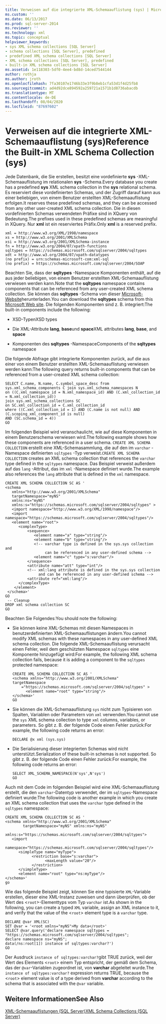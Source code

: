 ```yaml
---
title: Verweisen auf die integrierte XML-Schemaauflistung (sys) | Microsoft-Dokumentation
ms.custom: ''
ms.date: 06/13/2017
ms.prod: sql-server-2014
ms.reviewer: ''
ms.technology: xml
ms.topic: conceptual
helpviewer_keywords:
- sys XML schema collections [SQL Server]
- schema collections [SQL Server], predefined
- predefined XML schema collections [SQL Server]
- XML schema collections [SQL Server], predefined
- built-in XML schema collections [SQL Server]
ms.assetid: 1e118303-5df0-4ee4-bd8d-14ced7544144
author: rothja
ms.author: jroth
ms.openlocfilehash: 7fa30107e1746b33e3f9b8eb1cfa53d1f4d25fb8
ms.sourcegitcommit: ad4d92dce894592a259721a1571b1d8736abacdb
ms.translationtype: MT
ms.contentlocale: de-DE
ms.lasthandoff: 08/04/2020
ms.locfileid: "87697602"
---
```

# <a name="reference-the-built-in-xml-schema-collection-sys"></a><span data-ttu-id="fb174-102">Verweisen auf die integrierte XML-Schemaauflistung (sys)</span><span class="sxs-lookup"><span data-stu-id="fb174-102">Reference the Built-in XML Schema Collection (sys)</span></span>
  <span data-ttu-id="fb174-103">Jede Datenbank, die Sie erstellen, besitzt eine vordefinierte **sys** -XML-Schemaauflistung im relationalen **sys** -Schema.</span><span class="sxs-lookup"><span data-stu-id="fb174-103">Every database you create has a predefined **sys** XML schema collection in the **sys** relational schema.</span></span> <span data-ttu-id="fb174-104">Es reserviert diese vordefinierten Schemas, und der Zugriff darauf kann aus einer beliebigen, von einem Benutzer erstellten XML-Schemaauflistung erfolgen.</span><span class="sxs-lookup"><span data-stu-id="fb174-104">It reserves these predefined schemas, and they can be accessed from any other user-created XML schema collection.</span></span> <span data-ttu-id="fb174-105">Die in diesen vordefinierten Schemas verwendeten Präfixe sind in XQuery von Bedeutung.</span><span class="sxs-lookup"><span data-stu-id="fb174-105">The prefixes used in these predefined schemas are meaningful in XQuery.</span></span> <span data-ttu-id="fb174-106">Nur **xml** ist ein reserviertes Präfix.</span><span class="sxs-lookup"><span data-stu-id="fb174-106">Only **xml** is a reserved prefix.</span></span>  
  
```  
xml = http://www.w3.org/XML/1998/namespace  
xs = http://www.w3.org/2001/XMLSchema  
xsi = http://www.w3.org/2001/XMLSchema-instance  
fn = http://www.w3.org/2004/07/xpath-functions  
sqltypes = https://schemas.microsoft.com/sqlserver/2004/sqltypes  
xdt = http://www.w3.org/2004/07/xpath-datatypes  
(no prefix) = urn:schemas-microsoft-com:xml-sql  
(no prefix) = https://schemas.microsoft.com/sqlserver/2004/SOAP  
```  
  
 <span data-ttu-id="fb174-107">Beachten Sie, dass der **sqltypes** -Namespace Komponenten enthält, auf die aus jeder beliebigen, von einem Benutzer erstellten XML-Schemaauflistung verwiesen werden kann.</span><span class="sxs-lookup"><span data-stu-id="fb174-107">Note that the **sqltypes** namespace contains components that can be referenced from any user-created XML schema collection.</span></span> <span data-ttu-id="fb174-108">Sie können das **sqltypes** -Schema von dieser [Microsoft-Website](https://go.microsoft.com/fwlink/?linkid=31850)herunterladen.</span><span class="sxs-lookup"><span data-stu-id="fb174-108">You can download the **sqltypes** schema from this [Microsoft Web site](https://go.microsoft.com/fwlink/?linkid=31850).</span></span> <span data-ttu-id="fb174-109">Die folgenden Komponenten sind z. B. integriert:</span><span class="sxs-lookup"><span data-stu-id="fb174-109">The built-in components include the following:</span></span>  
  
-   <span data-ttu-id="fb174-110">XSD-Typen</span><span class="sxs-lookup"><span data-stu-id="fb174-110">XSD types</span></span>  
  
-   <span data-ttu-id="fb174-111">Die XML-Attribute **lang**, **base**und **space**</span><span class="sxs-lookup"><span data-stu-id="fb174-111">XML attributes **lang**, **base**, and **space**</span></span>  
  
-   <span data-ttu-id="fb174-112">Komponenten des **sqltypes** -Namespace</span><span class="sxs-lookup"><span data-stu-id="fb174-112">Components of the **sqltypes** namespace</span></span>  
  
 <span data-ttu-id="fb174-113">Die folgende Abfrage gibt integrierte Komponenten zurück, auf die aus einer von einem Benutzer erstellten XML-Schemaauflistung verwiesen werden kann:</span><span class="sxs-lookup"><span data-stu-id="fb174-113">The following query returns built-in components that can be referenced from a user-created XML schema collection:</span></span>  
  
```  
SELECT C.name, N.name, C.symbol_space_desc from sys.xml_schema_components C join sys.xml_schema_namespaces N  
on ((C.xml_namespace_id = N.xml_namespace_id) AND (C.xml_collection_id = N.xml_collection_id))  
join sys.xml_schema_collections SC  
on SC.xml_collection_id = C.xml_collection_id  
where ((C.xml_collection_id = 1) AND (C.name is not null) AND (C.scoping_xml_component_id is null)   
AND (SC.schema_id = 4))  
GO  
```  
  
 <span data-ttu-id="fb174-114">Im folgenden Beispiel wird veranschaulicht, wie auf diese Komponenten in einem Benutzerschema verwiesen wird.</span><span class="sxs-lookup"><span data-stu-id="fb174-114">The following example shows how these components are referenced in a user schema.</span></span> <span data-ttu-id="fb174-115">`CREATE XML SCHEMA COLLECTION` erstellt eine XML-Schemasammlung, die auf den im `varchar` -Namespace definierten `sqltypes` -Typ verweist.</span><span class="sxs-lookup"><span data-stu-id="fb174-115">`CREATE XML SCHEMA COLLECTION` creates an XML schema collection that references the `varchar` type defined in the `sqltypes` namespace.</span></span> <span data-ttu-id="fb174-116">Das Beispiel verweist außerdem auf das `lang` -Attribut, das im `xml` -Namespace definiert wurde.</span><span class="sxs-lookup"><span data-stu-id="fb174-116">The example also references the `lang` attribute that is defined in the `xml` namespace.</span></span>  
  
```  
CREATE XML SCHEMA COLLECTION SC AS '  
<schema   
   xmlns="http://www.w3.org/2001/XMLSchema"   
   targetNamespace="myNS"  
   xmlns:ns="myNS"  
   xmlns:s="https://schemas.microsoft.com/sqlserver/2004/sqltypes" >   
   <import namespace="http://www.w3.org/XML/1998/namespace"/>  
   <import namespace="https://schemas.microsoft.com/sqlserver/2004/sqltypes"/>  
   <element name="root">  
      <complexType>  
          <sequence>  
             <element name="a" type="string"/>  
             <element name="b" type="string"/>  
             <!-- varchar type is defined in the sys.sys collection and   
                  can be referenced in any user-defined schema -->  
             <element name="c" type="s:varchar"/>  
          </sequence>  
          <attribute name="att" type="int"/>  
          <!-- xml:lang attribute is defined in the sys.sys collection   
               and can be referenced in any user-defined schema -->  
          <attribute ref="xml:lang"/>  
      </complexType>  
    </element>  
 </schema>'  
GO  
 -- Cleanup  
DROP xml schema collection SC   
GO  
```  
  
 <span data-ttu-id="fb174-117">Beachten Sie Folgendes:</span><span class="sxs-lookup"><span data-stu-id="fb174-117">You should note the following:</span></span>  
  
-   <span data-ttu-id="fb174-118">Sie können keine XML-Schemas mit diesen Namespaces in benutzerdefinierten XML-Schemaauflistungen ändern.</span><span class="sxs-lookup"><span data-stu-id="fb174-118">You cannot modify XML schemas with these namespaces in any user-defined XML schema collection.</span></span> <span data-ttu-id="fb174-119">Die folgende XML-Schemaauflistung verursacht einen Fehler, weil dem geschützten Namespace `sqltypes` eine Komponente hinzugefügt wird:</span><span class="sxs-lookup"><span data-stu-id="fb174-119">For example, the following XML schema collection fails, because it is adding a component to the `sqltypes` protected namespace:</span></span>  
  
    ```  
    CREATE XML SCHEMA COLLECTION SC AS '  
    <schema xmlns="http://www.w3.org/2001/XMLSchema"   
    targetNamespace    
        ="https://schemas.microsoft.com/sqlserver/2004/sqltypes" >   
          <element name="root" type="string"/>  
    </schema>'  
    GO  
    ```  
  
-   <span data-ttu-id="fb174-120">Sie können die XML-Schemaauflistung `sys` nicht zum Typisieren von Spalten, Variablen oder Parametern von `xml` verwenden.</span><span class="sxs-lookup"><span data-stu-id="fb174-120">You cannot use the `sys` XML schema collection to type `xml` columns, variables, or parameters.</span></span> <span data-ttu-id="fb174-121">So gibt z. B. der folgende Code einen Fehler zurück:</span><span class="sxs-lookup"><span data-stu-id="fb174-121">For example, the following code returns an error:</span></span>  
  
    ```  
    DECLARE @x xml (sys.sys)  
    ```  
  
-   <span data-ttu-id="fb174-122">Die Serialisierung dieser integrierten Schemas wird nicht unterstützt.</span><span class="sxs-lookup"><span data-stu-id="fb174-122">Serialization of these built-in schemas is not supported.</span></span> <span data-ttu-id="fb174-123">So gibt z. B. der folgende Code einen Fehler zurück:</span><span class="sxs-lookup"><span data-stu-id="fb174-123">For example, the following code returns an error:</span></span>  
  
    ```  
    SELECT XML_SCHEMA_NAMESPACE(N'sys',N'sys')  
    GO  
    ```  
  
 <span data-ttu-id="fb174-124">Auch mit dem Code im folgenden Beispiel wird eine XML-Schemaauflistung erstellt, die den `varchar`-Datentyp verwendet, der im `sqltypes`-Namespace definiert wurde:</span><span class="sxs-lookup"><span data-stu-id="fb174-124">The following code is another example in which you create an XML schema collection that uses the `varchar` type defined in the `sqltypes` namespace:</span></span>  
  
```  
CREATE XML SCHEMA COLLECTION SC AS '  
<schema xmlns="http://www.w3.org/2001/XMLSchema"   
        targetNamespace="myNS" xmlns:ns="myNS"  
        xmlns:s="https://schemas.microsoft.com/sqlserver/2004/sqltypes">  
   <import     
     namespace="https://schemas.microsoft.com/sqlserver/2004/sqltypes"/>  
      <simpleType name="myType">  
            <restriction base="s:varchar">  
                  <maxLength value="20"/>  
            </restriction>  
      </simpleType>  
      <element name="root" type="ns:myType"/>  
</schema>'  
go  
```  
  
 <span data-ttu-id="fb174-125">Wie das folgende Beispiel zeigt, können Sie eine typisierte `XML`-Variable erstellen, dieser eine XML-Instanz zuweisen und dann überprüfen, ob der Wert des <`root`>-Elementtyps vom Typ `varchar` ist.</span><span class="sxs-lookup"><span data-stu-id="fb174-125">As shown in the following, you can create a typed `XML` variable, assign an XML instance to it, and verify that the value of the <`root`> element type is a `varchar` type.</span></span>  
  
```  
DECLARE @var XML(SC)  
SET @var = '<root xmlns="myNS">My data</root>'  
SELECT @var.query('declare namespace sqltypes = "https://schemas.microsoft.com/sqlserver/2004/sqltypes";  
declare namespace ns="myNS";   
data(/ns:root[1]) instance of sqltypes:varchar?')  
GO  
```  
  
 <span data-ttu-id="fb174-126">Der Ausdruck `instance of sqltypes:varchar?`gibt TRUE zurück, weil der Wert des Elements <`root`> einem Typ entspricht, der gemäß dem Schema, das der `@var`-Variablen zugeordnet ist, von **varchar** abgeleitet wurde.</span><span class="sxs-lookup"><span data-stu-id="fb174-126">The `instance of sqltypes:varchar?` expression returns TRUE, because the <`root`> element value is of a type derived from **varchar** according to the schema that is associated with the `@var` variable.</span></span>  
  
## <a name="see-also"></a><span data-ttu-id="fb174-127">Weitere Informationen</span><span class="sxs-lookup"><span data-stu-id="fb174-127">See Also</span></span>  
 [<span data-ttu-id="fb174-128">XML-Schemaauflistungen &#40;SQL Server&#41;</span><span class="sxs-lookup"><span data-stu-id="fb174-128">XML Schema Collections &#40;SQL Server&#41;</span></span>](xml-schema-collections-sql-server.md)  
  
  
